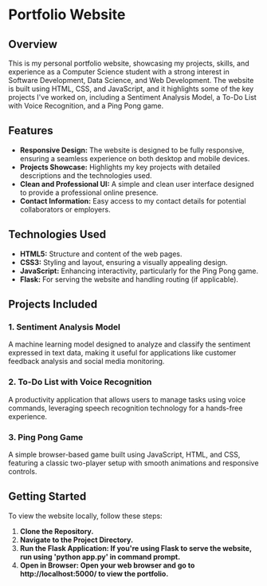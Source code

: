 # Portfolio Website

## Overview

This is my personal portfolio website, showcasing my projects, skills, and experience as a Computer Science student with a strong interest in Software Development, Data Science, and Web Development. The website is built using HTML, CSS, and JavaScript, and it highlights some of the key projects I've worked on, including a Sentiment Analysis Model, a To-Do List with Voice Recognition, and a Ping Pong game.

## Features

- **Responsive Design:** The website is designed to be fully responsive, ensuring a seamless experience on both desktop and mobile devices.
- **Projects Showcase:** Highlights my key projects with detailed descriptions and the technologies used.
- **Clean and Professional UI:** A simple and clean user interface designed to provide a professional online presence.
- **Contact Information:** Easy access to my contact details for potential collaborators or employers.

## Technologies Used

- **HTML5:** Structure and content of the web pages.
- **CSS3:** Styling and layout, ensuring a visually appealing design.
- **JavaScript:** Enhancing interactivity, particularly for the Ping Pong game.
- **Flask:** For serving the website and handling routing (if applicable).

## Projects Included

### 1. Sentiment Analysis Model
A machine learning model designed to analyze and classify the sentiment expressed in text data, making it useful for applications like customer feedback analysis and social media monitoring.

### 2. To-Do List with Voice Recognition
A productivity application that allows users to manage tasks using voice commands, leveraging speech recognition technology for a hands-free experience.

### 3. Ping Pong Game
A simple browser-based game built using JavaScript, HTML, and CSS, featuring a classic two-player setup with smooth animations and responsive controls.

## Getting Started

To view the website locally, follow these steps:

1. **Clone the Repository.**
2. **Navigate to the Project Directory.**
3. **Run the Flask Application: If you're using Flask to serve the website, run using 'python app.py' in command prompt.**
4. **Open in Browser: Open your web browser and go to http://localhost:5000/ to view the portfolio.**

